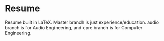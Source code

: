 # Resume
Resume built in LaTeX. Master branch is just experience/education. audio branch is for Audio Engineering, and cpre branch is for Computer Engineering.
